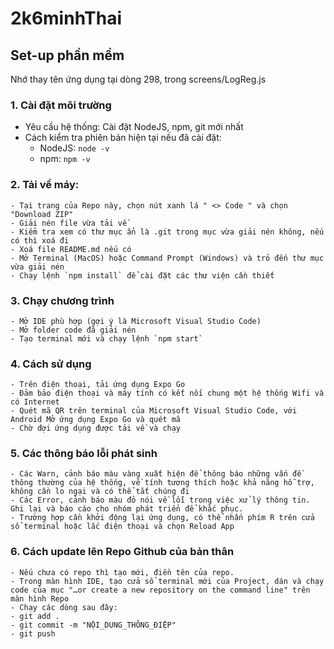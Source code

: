 # 2k6minhThai
## Set-up phần mềm
Nhớ thay tên ứng dụng tại dòng 298, trong screens/LogReg.js


### 1. Cài đặt môi trường
 - Yêu cầu hệ thống: Cài đặt NodeJS, npm, git mới nhất
 - Cách kiểm tra phiên bản hiện tại nếu đã cài đặt:
    - NodeJS: `node -v`
    - npm: `npm -v`

### 2. Tải về máy:
    - Tại trang của Repo này, chọn nút xanh lá " <> Code " và chọn "Download ZIP"
    - Giải nén file vừa tải về
    - Kiểm tra xem có thư mục ẩn là .git trong mục vừa giải nén không, nếu có thì xoá đi
    - Xoá file README.md nếu có
    - Mở Terminal (MacOS) hoặc Command Prompt (Windows) và trỏ đến thư mục vừa giải nén
    - Chạy lệnh `npm install` để cài đặt các thư viện cần thiết

### 3. Chạy chương trình
    - Mở IDE phù hợp (gợi ý là Microsoft Visual Studio Code)
    - Mở folder code đã giải nén
    - Tạo terminal mới và chạy lệnh `npm start`

### 4. Cách sử dụng
    - Trên điện thoại, tải ứng dụng Expo Go
    - Đảm bảo điện thoại và máy tính có kết nối chung một hệ thống Wifi và có Internet
    - Quét mã QR trên terminal của Microsoft Visual Studio Code, với Android Mở ứng dụng Expo Go và quét mã
    - Chờ đợi ứng dụng được tải về và chạy

### 5. Các thông báo lỗi phát sinh
    - Các Warn, cảnh báo màu vàng xuất hiện để thông báo những vấn đề thông thường của hệ thống, về tính tương thích hoặc khả năng hỗ trợ, không cần lo ngại và có thể tắt chúng đi
    - Các Error, cảnh báo màu đỏ nói về lỗi trong việc xử lý thông tin. Ghi lại và báo cáo cho nhóm phát triển để khắc phục.
    - Trường hợp cần khởi động lại ứng dụng, có thể nhấn phím R trên cửa sổ terminal hoặc lắc điện thoại và chọn Reload App

### 6. Cách update lên Repo Github của bản thân
    - Nếu chưa có repo thì tạo mới, điền tên của repo.
    - Trong màn hình IDE, tạo cửa sổ terminal mới của Project, dán và chạy code của mục "…or create a new repository on the command line" trên màn hình Repo
    - Chạy các dòng sau đây:
    - git add .
    - git commit -m "NỘI_DUNG_THÔNG_ĐIỆP"
    - git push
